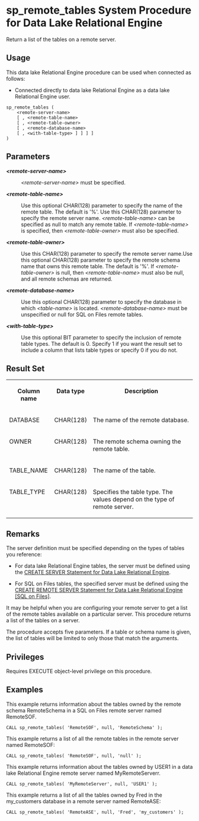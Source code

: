 <!-- loio3be677246c5f101491d2a9a435e92f1f -->

# sp\_remote\_tables System Procedure for Data Lake Relational Engine

Return a list of the tables on a remote server.



<a name="loio3be677246c5f101491d2a9a435e92f1f__section_umy_gqn_14b"/>

## Usage

This data lake Relational Engine procedure can be used when connected as follows:

-   Connected directly to data lake Relational Engine as a data lake Relational Engine user.



```
sp_remote_tables (
    <remote-server-name>
    [ , <remote-table-name>
    [ , <remote-table-owner>
    [ , <remote-database-name>
    [ , <with-table-type> ] ] ] ]
)
```



## Parameters


<dl>
<dt><b>

*<remote-server-name\>* 

</b></dt>
<dd>

*<remote-server-name\>* must be specified.



</dd><dt><b>

*<remote-table-name\>* 

</b></dt>
<dd>

Use this optional CHAR\(128\) parameter to specify the name of the remote table. The default is '%'. Use this CHAR\(128\) parameter to specify the remote server name. *<remote-table-name\>* can be specified as null to match any remote table. If *<remote-table-name\>* is specified, then *<remote-table-owner\>* must also be specified.



</dd><dt><b>

*<remote-table-owner\>* 

</b></dt>
<dd>

Use this CHAR\(128\) parameter to specify the remote server name.Use this optional CHAR\(128\) parameter to specify the remote schema name that owns this remote table. The default is '%'. If *<remote-table-owner\>* is null, then *<remote-table-name\>* must also be null, and all remote schemas are returned.



</dd><dt><b>

*<remote-database-name\>* 

</b></dt>
<dd>

Use this optional CHAR\(128\) parameter to specify the database in which *<table-name\>* is located. *<remote-database-name\>* must be unspecified or null for SQL on Files remote tables.



</dd><dt><b>

*<with-table-type\>* 

</b></dt>
<dd>

Use this optional BIT parameter to specify the inclusion of remote table types. The default is 0. Specify 1 if you want the result set to include a column that lists table types or specify 0 if you do not.



</dd>
</dl>



## Result Set


<table>
<tr>
<th valign="top">

Column name

</th>
<th valign="top">

Data type

</th>
<th valign="top">

Description

</th>
</tr>
<tr>
<td valign="top">

DATABASE

</td>
<td valign="top">

CHAR\(128\)

</td>
<td valign="top">

The name of the remote database.

</td>
</tr>
<tr>
<td valign="top">

OWNER

</td>
<td valign="top">

CHAR\(128\)

</td>
<td valign="top">

The remote schema owning the remote table.

</td>
</tr>
<tr>
<td valign="top">

TABLE\_NAME

</td>
<td valign="top">

CHAR\(128\)

</td>
<td valign="top">

The name of the table.

</td>
</tr>
<tr>
<td valign="top">

TABLE\_TYPE

</td>
<td valign="top">

CHAR\(128\)

</td>
<td valign="top">

Specifies the table type. The values depend on the type of remote server.

</td>
</tr>
</table>



## Remarks

The server definition must be specified depending on the types of tables you reference:

-   For data lake Relational Engine tables, the server must be defined using the [CREATE SERVER Statement for Data Lake Relational Engine](../080-sql-statements/create-server-statement-for-data-lake-relational-engine-a619187.md).

-   For SQL on Files tables, the specified server must be defined using the [CREATE REMOTE SERVER Statement for Data Lake Relational Engine \[SQL on Files\]](../100-sql-on-files/create-remote-server-statement-for-data-lake-relational-engine-sql-on-files-d9c56ec.md).


It may be helpful when you are configuring your remote server to get a list of the remote tables available on a particular server. This procedure returns a list of the tables on a server.

The procedure accepts five parameters. If a table or schema name is given, the list of tables will be limited to only those that match the arguments.



## Privileges

Requires EXECUTE object-level privilege on this procedure.



<a name="loio3be677246c5f101491d2a9a435e92f1f__section_y4g_tys_5wb"/>

## Examples

This example returns information about the tables owned by the remote schema RemoteSchema in a SQL on Files remote server named RemoteSOF.

```
CALL sp_remote_tables( 'RemoteSOF', null, 'RemoteSchema' );
```

This example returns a list of all the remote tables in the remote server named RemoteSOF:

```
CALL sp_remote_tables( 'RemoteSOF', null, 'null' );
```

This example returns information about the tables owned by USER1 in a data lake Relational Engine remote server named MyRemoteServerr.

```
CALL sp_remote_tables( 'MyRemoteServer', null, 'USER1' );
```

This example returns a list of all the tables owned by Fred in the my\_customers database in a remote server named RemoteASE:

```
CALL sp_remote_tables( 'RemoteASE', null, 'Fred', 'my_customers' );
```

